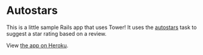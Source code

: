 # Autostars

This is a little sample Rails app that uses Tower! It uses the
[autostars](http://tower.dev/tasks/bradhe/autostars) task to suggest a star
rating based on a review.

View [the app on Heroku](https://autostar-tower-example-a114d2a5a447.herokuapp.com/).
